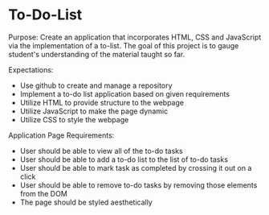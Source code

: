 # To-Do-List
Purpose: Create an application that incorporates HTML, CSS and JavaScript via the implementation of a to-list. The goal of this project is to gauge student's understanding of the material taught so far.

Expectations:
  - Use github to create and manage a repository
  - Implement a to-do list application based on given requirements
  - Utilize HTML to provide structure to the webpage
  - Utilize JavaScript to make the page dynamic
  - Utilize CSS to style the webpage

Application Page Requirements:
  - User should be able to view all of the to-do tasks
  - User should be able to add a to-do list to the list of to-do tasks
  - User should be able to mark task as completed by crossing it out on a click
  - User should be able to remove to-do tasks by removing those elements from the DOM
  - The page should be styled aesthetically